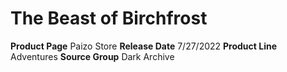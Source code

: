 ﻿---
id: '130'
name: The Beast of Birchfrost
rarity: Common
source: null
trait: null
type: Source

---
# The Beast of Birchfrost

**Product Page** Paizo Store
**Release Date** 7/27/2022
**Product Line** Adventures
**Source Group** Dark Archive
